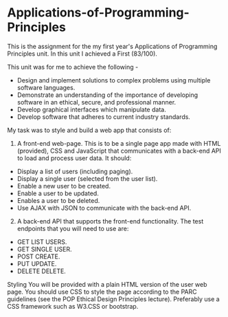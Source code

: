 # Applications-of-Programming-Principles
This is the assignment for the my first year's Applications of Programming Principles unit.
In this unit I achieved a First (83/100).


This unit was for me to achieve the following - 

- Design and implement solutions to complex problems using multiple software languages.
- Demonstrate an understanding of the importance of developing software in an ethical, secure, and professional manner.
- Develop graphical interfaces which manipulate data.
- Develop software that adheres to current industry standards.


My task was to style and build a web app that consists of:

1. A front-end web-page. This is to be a single page app made with HTML (provided),
CSS and JavaScript that communicates with a back-end API to load and process user
data. It should:
  - Display a list of users (including paging).
  - Display a single user (selected from the user list).
  - Enable a new user to be created.
  - Enable a user to be updated.
  - Enables a user to be deleted.
  - Use AJAX with JSON to communicate with the back-end API.
  
2. A back-end API that supports the front-end functionality. The test endpoints that you 
will need to use are:
  - GET LIST USERS.
  - GET SINGLE USER.
  - POST CREATE.
  - PUT UPDATE.
  - DELETE DELETE.

Styling
You will be provided with a plain HTML version of the user web page. You should use CSS to
style the page according to the PARC guidelines (see the POP Ethical Design Principles
lecture). Preferably use a CSS framework such as W3.CSS or bootstrap. 
